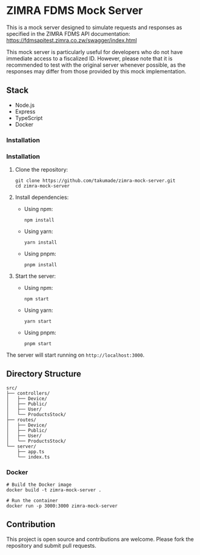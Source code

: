 # ZIMRA FDMS Mock Server

This is a mock server designed to simulate requests and responses as specified in the ZIMRA FDMS API documentation: https://fdmsapitest.zimra.co.zw/swagger/index.html

This mock server is particularly useful for developers who do not have immediate access to a fiscalized ID. However, please note that it is recommended to test with the original server whenever possible, as the responses may differ from those provided by this mock implementation.

## Stack

- Node.js
- Express
- TypeScript
- Docker

### Installation

### Installation

1. Clone the repository:
   ```
   git clone https://github.com/takumade/zimra-mock-server.git
   cd zimra-mock-server
   ```

2. Install dependencies:
   - Using npm:
     ```
     npm install
     ```
   - Using yarn:
     ```
     yarn install
     ```
   - Using pnpm:
     ```
     pnpm install
     ```

3. Start the server:
   - Using npm:
     ```
     npm start
     ```
   - Using yarn:
     ```
     yarn start
     ```
   - Using pnpm:
     ```
     pnpm start
     ```

The server will start running on `http://localhost:3000`.



## Directory Structure

```
src/
├── controllers/
│   ├── Device/
│   ├── Public/
│   ├── User/
│   └── ProductsStock/
├── routes/
│   ├── Device/
│   ├── Public/
│   ├── User/
│   └── ProductsStock/
└── server/
    ├── app.ts
    └── index.ts
```

### Docker 

```docker
# Build the Docker image
docker build -t zimra-mock-server .

# Run the container
docker run -p 3000:3000 zimra-mock-server
```

## Contribution
This project is open source and contributions are welcome. Please fork the repository and submit pull requests. 


